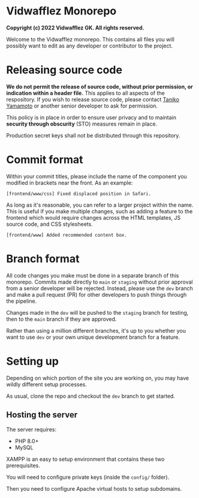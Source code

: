 # Vidwafflez Monorepo
**Copyright (c) 2022 Vidwafflez GK. All rights reserved.**

Welcome to the Vidwafflez monorepo. This contains all files you will possibly want to edit as any developer or contributor to the project.

# Releasing source code

**We do not permit the release of source code, without prior permission, or indication within a header file.** This applies to all aspects of the respository. If you wish to release source code, please contact [Taniko Yamamoto](mailto:kirasicecreamm@gmail.com) or another senior developer to ask for permission.

This policy is in place in order to ensure user privacy and to maintain **security through obscurity** (STO) measures remain in place.

Production secret keys shall not be distributed through this repository.

# Commit format

Within your commit titles, please include the name of the component you modified in brackets near the front. As an example:

```
[frontend/www/css] Fixed displaced position in Safari.
```

As long as it's reasonable, you can refer to a larger project within the name. This is useful if you make multiple changes, such as adding a feature to the frontend which would require changes across the HTML templates, JS source code, and CSS stylesheets.

```
[frontend/www] Added recommended content box.
```

# Branch format

All code changes you make must be done in a separate branch of this monorepo. Commits made directly to `main` or `staging` without prior approval from a senior developer will be rejected. Instead, please use the `dev` branch and make a pull request (PR) for other developers to push things through the pipeline.

Changes made in the `dev` will be pushed to the `staging` branch for testing, then to the `main` branch if they are approved.

Rather than using a million different branches, it's up to you whether you want to use `dev` or your own unique development branch for a feature.

# Setting up

Depending on which portion of the site you are working on, you may have wildly different setup processes.

As usual, clone the repo and checkout the `dev` branch to get started.

## Hosting the server

The server requires:

- PHP 8.0+
- MySQL

XAMPP is an easy to setup environment that contains these two prerequisites.

You will need to configure private keys (inside the `config/` folder).

Then you need to configure Apache virtual hosts to setup subdomains.